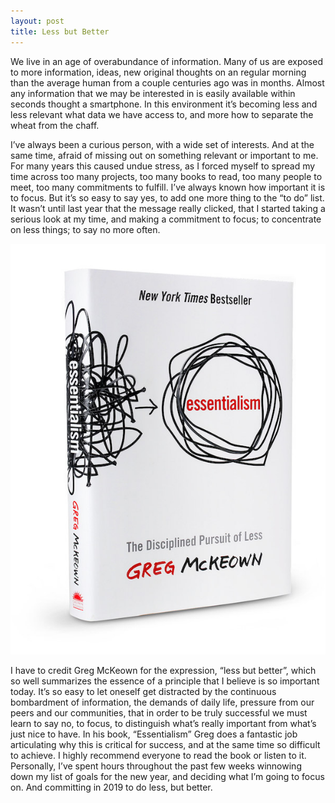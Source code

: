 ```yaml
---
layout: post
title: Less but Better
---
```


We live in an age of overabundance of information. Many of us are exposed to more information, ideas, new original thoughts on an regular morning than the average human from a couple centuries ago was in months. Almost any information that we may be interested in is easily available within seconds thought a smartphone. In this environment it’s becoming less and less relevant what data we have access to, and more how to separate the wheat from the chaff.

I’ve always been a curious person, with a wide set of interests. And at the same time, afraid of missing out on something relevant or important to me. For many years this caused undue stress, as I forced myself to spread my time across too many projects, too many books to read, too many people to meet, too many commitments to fulfill. I’ve always known how important it is to focus. But it’s so easy to say yes, to add one more thing to the “to do” list. It wasn’t until last year that the message really clicked, that I started taking a serious look at my time, and making a commitment to focus; to concentrate on less things; to say no more often.

<a href="https://amzn.to/2LKWnLZ">
  <img src="/images/essentialism.jpg"
             alt="Essentialism by Greg McKeown"/>
</a>

I have to credit Greg McKeown for the expression, “less but better”, which so well summarizes the essence of a principle that I believe is so important today. It’s so easy to let oneself get distracted by the continuous bombardment of information, the demands of daily life, pressure from our peers and our communities, that in order to be truly successful we must learn to say no, to focus, to distinguish what’s really important from what’s just nice to have. In his book, “Essentialism” Greg does a fantastic job articulating why this is critical for success, and at the same time so difficult to achieve. I highly recommend everyone to read the book or listen to it. Personally, I’ve spent hours throughout the past few weeks winnowing down my list of goals for the new year, and deciding what I’m going to focus on. And committing in 2019 to do less, but better.
